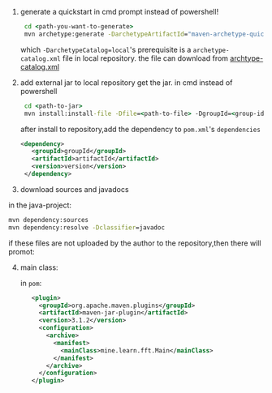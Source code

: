 1. generate a quickstart
   in cmd prompt instead of powershell!
   ```cmd
    cd <path-you-want-to-generate>
    mvn archetype:generate -DarchetypeArtifactId="maven-archetype-quickstart" -DarchetypeGroupId="org.apache.maven.archetypes" -DarchetypeCatalog=local
   ```
   which `-DarchetypeCatalog=local`'s prerequisite  is a `archetype-catalog.xml` file in local repository.
   the file can download from [archtype-catalog.xml](https://github.com/JoeyRxy/code/blob/master/Java/archetype-catalog.xml)

2. add external jar to local repository
   get the jar.
   in cmd instead of powershell
   ```cmd
    cd <path-to-jar>
    mvn install:install-file -Dfile=<path-to-file> -DgroupId=<group-id> -DartifactId=<artifact-id> -Dversion=<version> -Dpackaging=<packaging-e.g.:jar>
   ```
   after install to repository,add the dependency to `pom.xml`'s `dependencies`
   ```xml
   <dependency>
      <groupId>groupId</groupId>
      <artifactId>artifactId</artifactId>
      <version>version</version>
    </dependency>
   ```

3. download sources and javadocs

  in the java-project:
   ```cmd
   mvn dependency:sources
   mvn dependency:resolve -Dclassifier=javadoc
   ```

   if these files are not uploaded by the author to the repository,then there will promot:
   
4. main class:
   
   in `pom`:
   ```xml
      <plugin>
        <groupId>org.apache.maven.plugins</groupId>
        <artifactId>maven-jar-plugin</artifactId>
        <version>3.1.2</version>
        <configuration>
          <archive>
            <manifest>
              <mainClass>mine.learn.fft.Main</mainClass>
            </manifest>
          </archive>
        </configuration>
      </plugin>
   ```